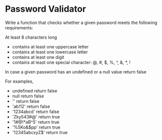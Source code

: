 # Password Validator

Write a function that checks whether a given password meets the following requirements:

At least 8 characters long

- contains at least one uppercase letter
- contains at least one lowercase letter
- contains at least one digit
- contains at least one special character: @, #, $, %, ^, &, \*, !

In case a given password has an undefined or a null value return false

For examples,

- undefined return false
- null return false
- '' return false
- 'ab!12' return false
- '1234abcd' return false
- 'Zky543#@' return true
- '1#@!\*aB^5' return true
- '%5Ko&$pp' return true
- '12345abcxyZ$' return true
